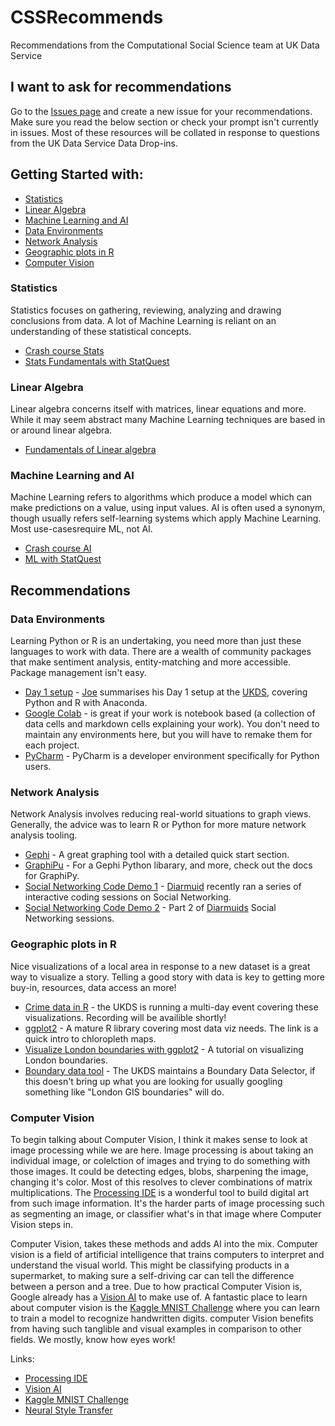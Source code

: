 # CSSRecommends
Recommendations from the Computational Social Science team at UK Data Service

## I want to ask for recommendations
Go to the [Issues page](https://github.com/UKDataServiceOpen/CSSRecommends/issues) and create a new issue for your recommendations. Make sure you read the below section or check your prompt isn't currently in issues. Most of these resources will be collated in response to questions from the UK Data Service Data Drop-ins.

## Getting Started with:
* [Statistics](#statistics)
* [Linear Algebra](#linear-algebra)
* [Machine Learning and AI](#machine-learning-and-ai)
* [Data Environments](#data-environments)
* [Network Analysis](#network-analysis)
* [Geographic plots in R](#geographic-plots-in-r)
* [Computer Vision](#computer-vision)

### Statistics  
Statistics focuses on gathering, reviewing, analyzing and drawing conclusions from data. A lot of Machine Learning is reliant on an understanding of these statistical concepts.
* [Crash course Stats](https://thecrashcourse.com/courses/statistics)
* [Stats Fundamentals with StatQuest](https://www.youtube.com/playlist?list=PLblh5JKOoLUK0FLuzwntyYI10UQFUhsY9)

### Linear Algebra
Linear algebra concerns itself with matrices, linear equations and more. While it may seem abstract many Machine Learning techniques are based in or around linear algebra. 
* [Fundamentals of Linear algebra](https://www.youtube.com/playlist?list=PLZHQObOWTQDPD3MizzM2xVFitgF8hE_ab )

### Machine Learning and AI 
Machine Learning refers to algorithms which produce a model which can make predictions on a value, using input values. AI is often used a synonym, though usually refers self-learning systems which apply Machine Learning. Most use-casesrequire ML, not AI.
* [Crash course AI](https://thecrashcourse.com/courses/ai )
* [ML with StatQuest](https://www.youtube.com/playlist?list=PLblh5JKOoLUICTaGLRoHQDuF_7q2GfuJF)

## Recommendations
### Data Environments
Learning Python or R is an undertaking, you need more than just these languages to work with data. There are a wealth of community packages that make sentiment analysis, entity-matching and more accessible. Package management isn't easy.

* [Day 1 setup](https://towardsdatascience.com/an-environment-for-data-d03c6767efe2) - [Joe](https://twitter.com/JosephAllen1234) summarises his Day 1 setup at the [UKDS](https://www.ukdataservice.ac.uk/), covering Python and R with Anaconda.
* [Google Colab](https://colab.research.google.com/notebooks/intro.ipynb) -  is great if your work is notebook based (a collection of data cells and markdown cells explaining your work). You don't need to maintain any environments here, but you will have to remake them for each project.
* [PyCharm](https://www.jetbrains.com/pycharm/) - PyCharm is a developer environment specifically for Python users.

### Network Analysis
Network Analysis involves reducing real-world situations to graph views. Generally, the advice was to learn R or Python for more mature network analysis tooling.
* [Gephi](https://gephi.org/users/) - A great graphing tool with a detailed quick start section.
* [GraphiPu](https://pypi.org/project/GraphiPy/) - For a Gephi Python libarary, and more, check out the docs for GraphiPy.
* [Social Networking Code Demo 1](https://www.youtube.com/watch?v=4Jcwc9fApnI) - [Diarmuid](https://twitter.com/DiarmuidMc) recently ran a series of interactive coding sessions on Social Networking.
* [Social Networking Code Demo 2](https://www.youtube.com/watch?v=a1oJiBo14u0) - Part 2 of [Diarmuids](https://twitter.com/DiarmuidMc) Social Networking sessions.

### Geographic plots in R
Nice visualizations of a local area in response to a new dataset is a great way to visualize a story. Telling a good story with data is key to getting more buy-in, resources, data access an more!

* [Crime data in R](https://t.co/5cYy3gHBJP?amp=1) - the UKDS is running a multi-day event covering these visualizations. Recording will be availible shortly!
* [ggplot2](https://www.r-graph-gallery.com/327-chloropleth-map-from-geojson-with-ggplot2.html) - A mature R library covering most data viz needs. The link is a quick intro to chloropleth maps.
* [Visualize London boundaries with ggplot2](https://datatricks.co.uk/london-map-in-3-easy-steps) - A tutorial on visualizing London boundaries.
* [Boundary data tool](https://borders.ukdataservice.ac.uk/bds.html) - The UKDS maintains a Boundary Data Selector, if this doesn't bring up what you are looking for usually googling something like "London GIS boundaries" will do.

### Computer Vision
To begin talking about Computer Vision, I think it makes sense to look at image processing while we are here. Image processing is about taking an individual image, or colelction of images and trying to do something with those images. It could be detecting edges, blobs, sharpening the image, changing it's color. Most of this resolves to clever combinations of matrix multiplications. The [Processing IDE](https://processing.org/reference/environment/) is a wonderful tool to build digital art from such image information. It's the harder parts of image processing such as segmenting an image, or classifier what's in that image where Computer Vision steps in.

Computer Vision, takes these methods and adds AI into the mix. Computer vision is a field of artificial intelligence that trains computers to interpret and understand the visual world. This might be classifying products in a supermarket, to making sure a self-driving car can tell the difference between a person and a tree. Due to how practical Computer Vision is, Google already has a [Vision AI](https://cloud.google.com/vision) to make use of. A fantastic place to learn about computer vision is the [Kaggle MNIST Challenge](https://www.kaggle.com/c/digit-recognizer) where you can learn to train a model to recognize handwritten digits. computer Vision benefits from having such tanglible and visual examples in comparison to other fields. We mostly, know how eyes work!

Links:
* [Processing IDE](https://processing.org/reference/environment/)
* [Vision AI](https://cloud.google.com/vision)
* [Kaggle MNIST Challenge](https://www.kaggle.com/c/digit-recognizer)
* [Neural Style Transfer](https://medium.com/x8-the-ai-community/neural-style-transfer-using-deep-learning-to-generate-art-651d9ccf740c)




